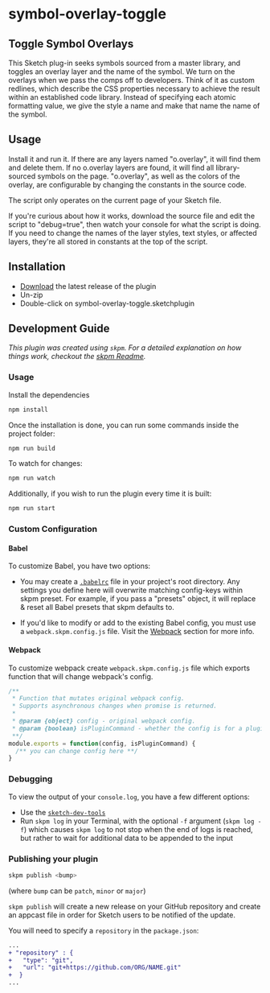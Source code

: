 # symbol-overlay-toggle

## Toggle Symbol Overlays
This Sketch plug-in seeks symbols sourced from a master library, and toggles an overlay layer and the name of the symbol. We turn on the overlays when we pass the comps off to developers. Think of it as custom redlines, which describe the CSS properties necessary to achieve the result within an established code library. Instead of specifying each atomic formatting value, we give the style a name and make that name the name of the symbol. 

## Usage
Install it and run it. If there are any layers named "o.overlay", it will find them and delete them. If no o.overlay layers are found, it will find all library-sourced symbols on the page. "o.overlay", as well as the colors of the overlay, are configurable by changing the constants in the source code.

The script only operates on the current page of your Sketch file.

If you're curious about how it works, download the source file and edit the script to "debug=true", then watch your console for what the script is doing. If you need to change the names of the layer styles, text styles, or affected layers, they're all stored in constants at the top of the script.

## Installation

- [Download](../../releases/latest/download/symbol-overlay-toggle.sketchplugin) the latest release of the plugin
- Un-zip
- Double-click on symbol-overlay-toggle.sketchplugin

## Development Guide

_This plugin was created using `skpm`. For a detailed explanation on how things work, checkout the [skpm Readme](https://github.com/skpm/skpm/blob/master/README.md)._

### Usage

Install the dependencies

```bash
npm install
```

Once the installation is done, you can run some commands inside the project folder:

```bash
npm run build
```

To watch for changes:

```bash
npm run watch
```

Additionally, if you wish to run the plugin every time it is built:

```bash
npm run start
```

### Custom Configuration

#### Babel

To customize Babel, you have two options:

- You may create a [`.babelrc`](https://babeljs.io/docs/usage/babelrc) file in your project's root directory. Any settings you define here will overwrite matching config-keys within skpm preset. For example, if you pass a "presets" object, it will replace & reset all Babel presets that skpm defaults to.

- If you'd like to modify or add to the existing Babel config, you must use a `webpack.skpm.config.js` file. Visit the [Webpack](#webpack) section for more info.

#### Webpack

To customize webpack create `webpack.skpm.config.js` file which exports function that will change webpack's config.

```js
/**
 * Function that mutates original webpack config.
 * Supports asynchronous changes when promise is returned.
 *
 * @param {object} config - original webpack config.
 * @param {boolean} isPluginCommand - whether the config is for a plugin command or a resource
 **/
module.exports = function(config, isPluginCommand) {
  /** you can change config here **/
}
```

### Debugging

To view the output of your `console.log`, you have a few different options:

- Use the [`sketch-dev-tools`](https://github.com/skpm/sketch-dev-tools)
- Run `skpm log` in your Terminal, with the optional `-f` argument (`skpm log -f`) which causes `skpm log` to not stop when the end of logs is reached, but rather to wait for additional data to be appended to the input

### Publishing your plugin

```bash
skpm publish <bump>
```

(where `bump` can be `patch`, `minor` or `major`)

`skpm publish` will create a new release on your GitHub repository and create an appcast file in order for Sketch users to be notified of the update.

You will need to specify a `repository` in the `package.json`:

```diff
...
+ "repository" : {
+   "type": "git",
+   "url": "git+https://github.com/ORG/NAME.git"
+  }
...
```
